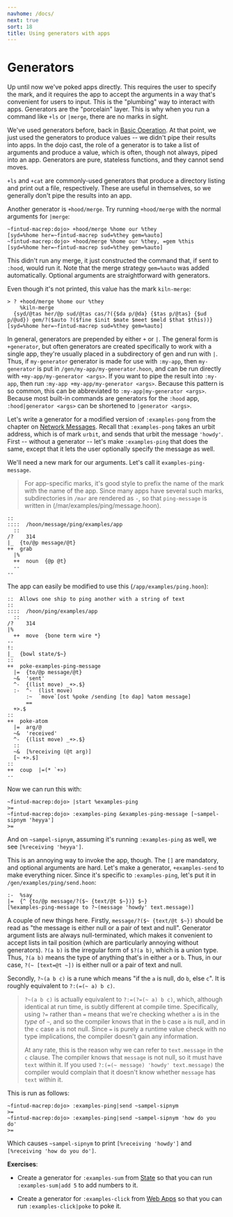 ```yaml
---
navhome: /docs/
next: true
sort: 18
title: Using generators with apps
---
```


# Generators

Up until now we've poked apps directly. This requires the user to
specify the mark, and it requires the app to accept the arguments in a
way that's convenient for users to input. This is the "plumbing" way to
interact with apps. Generators are the "porcelain" layer. This is why
when you run a command like `+ls` or `|merge`, there are no marks in
sight.

We've used generators before, back in
[Basic Operation](/docs/using/admin). At that point, we just used the
generators to produce values -- we didn't pipe their results into apps.
In the dojo cast, the role of a generator is to take a list of arguments
and produce a value, which is often, though not always, piped into an
app. Generators are pure, stateless functions, and they cannot send
moves.

`+ls` and `+cat` are commonly-used generators that produce a directory
listing and print out a file, respectively. These are useful in
themselves, so we generally don't pipe the results into an app.

Another generator is `+hood/merge`. Try running `+hood/merge` with the
normal arguments for `|merge`:

    ~fintud-macrep:dojo> +hood/merge %home our %they
    [syd=%home her=~fintud-macrep sud=%they gem=%auto]
    ~fintud-macrep:dojo> +hood/merge %home our %they, =gem %this
    [syd=%home her=~fintud-macrep sud=%they gem=%auto]

This didn't run any merge, it just constructed the command that, if sent
to `:hood`, would run it. Note that the merge strategy `gem=%auto`
was added automatically. Optional arguments are straightforward with
generators.

Even though it's not printed, this value has the mark `kiln-merge`:

```
> ? +hood/merge %home our %they
    %kiln-merge
  {syd/@tas her/@p sud/@tas cas/?({$da p/@da} {$tas p/@tas} {$ud p/@ud}) gem/?($auto ?($fine $init $mate $meet $meld $that $this))}
[syd=%home her=~fintud-macrep sud=%they gem=%auto]
```

In general, generators are prepended by either `+` or `|`. The general
form is `+generator`, but often generators are created specifically to
work with a single app, they're usually placed in a subdirectory of gen
and run with `|`. Thus, if `my-generator` generator is made for use with
`:my-app`, then `my-generator` is put in
`/gen/my-app/my-generator.hoon`, and can be run directly with
`+my-app/my-generator <args>`. If you want to pipe the result into
`:my-app`, then run `:my-app +my-app/my-generator <args>`. Because this
pattern is so common, this can be abbreviated to
`:my-app|my-generator <args>`. Because most built-in commands are
generators for the `:hood` app, `:hood|generator <args>` can be
shortened to `|generator <args>`.

Let's write a generator for a modified version of `:examples-pong` from
the chapter on [Network Messages](/docs/arvo/system/network). Recall
that `:examples-pong` takes an urbit address, which is of mark `urbit`,
and sends that urbit the message `'howdy'`. First -- without a
generator -- let's make `:examples-ping` that does the same, except that
it lets the user optionally specify the message as well.

We'll need a new mark for our arguments. Let's call it
`examples-ping-message`.

> For app-specific marks, it's good style to prefix the name of the mark
> with the name of the app. Since many apps have several such marks,
> subdirectories in `/mar` are rendered as `-`, so that `ping-message`
> is written in (/mar/examples/ping/message.hoon).

    ::
    ::::  /hoon/message/ping/examples/app
      ::
    /?    314
    |_  {to/@p message/@t}
    ++  grab
      |%
      ++  noun  {@p @t}
      --
    --

The app can easily be modified to use this (`/app/examples/ping.hoon`):

    ::  Allows one ship to ping another with a string of text
    ::
    ::::  /hoon/ping/examples/app
      ::
    /?    314
    |%
      ++  move  {bone term wire *}
    --
    !:
    |_  {bowl state/$~}
    ::
    ++  poke-examples-ping-message
      |=  {to/@p message/@t}
      ~&  'sent'
      ^-  {(list move) _+>.$}
      :-  ^-  (list move)
          :~  `move`[ost %poke /sending [to dap] %atom message]
          ==
      +>.$
    ::
    ++  poke-atom
      |=  arg/@
      ~&  'received'
      ^-  {(list move) _+>.$}
      ::
      ~&  [%receiving (@t arg)]
      [~ +>.$]
    ::
    ++  coup  |=(* `+>)
    --

Now we can run this with:

    ~fintud-macrep:dojo> |start %examples-ping
    >=
    ~fintud-macrep:dojo> :examples-ping &examples-ping-message [~sampel-sipnym 'heyya']
    >=

And on `~sampel-sipnym`, assuming it's running `:examples-ping` as well,
we see `[%receiving 'heyya']`.

This is an annoying way to invoke the app, though. The `[]` are
mandatory, and optional arguments are hard. Let's make a generator,
`+examples-send` to make everything nicer. Since it's specific to
`:examples-ping`, let's put it in `/gen/examples/ping/send.hoon`:

    :-  %say
    |=  {^ {to/@p message/?($~ {text/@t $~})} $~}
    [%examples-ping-message to ?~(message 'howdy' text.message)]

A couple of new things here. Firstly, `message/?($~ {text/@t $~})`
should be read as "the message is either null or a pair of text and
null". Generator argument lists are always null-terminated, which makes
it convenient to accept lists in tail position (which are particularly
annoying without generators). `?(a b)` is the irregular form of
`$?(a b)`, which is a union type. Thus, `?(a b)` means the type of
anything that's in either `a` or `b`. Thus, in our case,
`?(~ [text=@t ~])` is either null or a pair of text and null.

Secondly, `?~(a b c)` is a rune which means "if the `a` is null, do `b`,
else `c`". It is roughly equivalent to `?:(=(~ a) b c)`.

> `?~(a b c)` is actually equivalent to `?:=(?=(~ a) b c)`, which,
> although identical at run time, is subtly different at compile time.
> Specifically, using `?=` rather than `=` means that we're checking
> whether `a` is in the *type* of `~`, and so the compiler knows that in
> the `b` case `a` is null, and in the `c` case `a` is not null. Since
> `=` is purely a runtime value check with no type implications, the
> compiler doesn't gain any information.
>
> At any rate, this is the reason why we can refer to `text.message` in
> the `c` clause. The compiler knows that `message` is not null, so it
> must have `text` within it. If you used
> `?:(=(~ message) 'howdy' text.message)` the compiler would complain
> that it doesn't know whether `message` has `text` within it.

This is run as follows:

    ~fintud-macrep:dojo> :examples-ping|send ~sampel-sipnym
    >=
    ~fintud-macrep:dojo> :examples-ping|send ~sampel-sipnym 'how do you do'
    >=

Which causes `~sampel-sipnym` to print `[%receiving 'howdy']` and
`[%receiving 'how do you do']`.

**Exercises**:

-   Create a generator for `:examples-sum` from
    [State](/docs/arvo/state) so that you can run `:examples-sum|add 5`
    to add numbers to it.

-   Create a generator for `:examples-click` from [Web
    Apps](/docs/arvo/web-apps) so that you can run
    `:examples-click|poke` to poke it.
